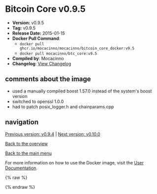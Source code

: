 # Bitcoin Core v0.9.5

- **Version:** v0.9.5
- **Tag:** v0.9.5
- **Release Date:** 2015-01-15
- **Docker Pull Command**:
  - `docker pull ghcr.io/mocacinno/mocacinno/bitcoin_core_docker:v9.5`
  - `docker pull mocacinno/btc_core:v9.5`
- **Compiled by**: Mocacinno
- **Changelog**: [View Changelog](https://github.com/bitcoin/bitcoin/blob/v0.9.5/doc/release-notes.md)

## comments about the image

- used a manually compiled boost 1.57.0 instead of the system's boost version
- switched to openssl 1.0.0
- had to patch posix_logger.h and chainparams.cpp

## navigation

[Previous version: v0.9.4](./v9.4.md) | [Next version: v0.10.0](./v10.0.md)

[Back to the overview](./Readme.md)

[Back to the main menu](../Readme.md)

For more information on how to use the Docker image, visit the [User Documentation](../userdocs/Readme.md).

<!-- Google tag (gtag.js) -->
{% raw %}
<script async src="https://www.googletagmanager.com/gtag/js?id=G-BPC6NC6FF9"></script>
<script>
  window.dataLayer = window.dataLayer || [];
  function gtag(){dataLayer.push(arguments);}
  gtag('js', new Date());
  gtag('config', 'G-BPC6NC6FF9');
</script>
{% endraw %}

